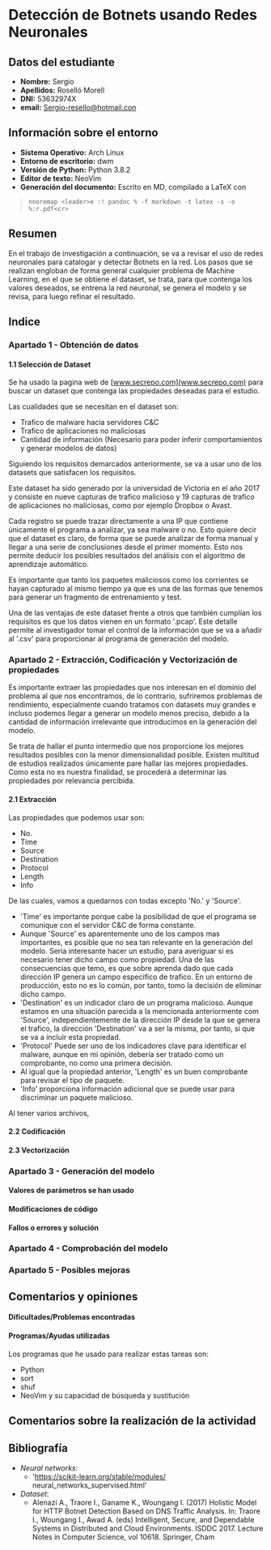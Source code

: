
# Detección de Botnets usando Redes Neuronales

## Datos del estudiante

* **Nombre:** Sergio 
* **Apellidos:** Roselló Morell
* **DNI:** 53632974X
* **email:** Sergio-resello@hotmail.con

## Información sobre el entorno

* **Sistema Operativo:** Arch Linux
* **Entorno de escritorio:** dwm
* **Versión de Python:** Python 3.8.2
* **Editor de texto:** NeoVim
* **Generación del documento:** Escrito en MD, compilado a LaTeX con 

> `nnoremap <leader>e :! pandoc % -f markdown -t latex -s -o %:r.pdf<cr>`

## Resumen

En el trabajo de investigación a continuación, se va a revisar el uso de redes neuronales para catalogar y detectar Botnets en la red.
Los pasos que se realizan engloban de forma general cualquier problema de Machine Learning, en el que se obtiene el dataset, se trata, para que contenga los valores deseados, se entrena la red neuronal, se genera el modelo y se revisa, para luego refinar el resultado.

## Indice

### Apartado 1 - Obtención de datos

#### 1.1 Selección de Dataset

Se ha usado la pagina web de [www.secrepo.com](www.secrepo.com) para buscar un dataset que contenga las propiedades deseadas para el estudio.

Las cualidades que se necesitan en el dataset son:

* Trafico de malware hacia servidores C&C
* Trafico de aplicaciones no maliciosas
* Cantidad de información (Necesario para poder inferir comportamientos y generar modelos de datos)

Siguiendo los requisitos demarcados anteriormente, se va a usar uno de los datasets que satisfacen los requisitos.

Este dataset ha sido generado por la universidad de Victoria en el año 2017 y consiste en nueve capturas de trafico malicioso y 19 capturas de trafico de aplicaciones no maliciosas, como por ejemplo Dropbox o Avast.

Cada registro se puede trazar directamente a una IP que contiene únicamente el programa a analizar, ya sea malware o no.
Esto quiere decir que el dataset es claro, de forma que se puede analizar de forma manual y llegar a una serie de conclusiones desde el primer momento.
Esto nos permite deducir los posibles resultados del análisis con el algoritmo de aprendizaje automático.

Es importante que tanto los paquetes maliciosos como los corrientes se hayan capturado al mismo tiempo ya que es una de las formas que tenemos para generar un fragmento de entrenamiento y test.

Una de las ventajas de este dataset frente a otros que también cumplían los requisitos es que los datos vienen en un formato '.pcap'.
Este detalle permite al investigador tomar el control de la información que se va a añadir al '.csv' para proporcionar al programa de generación del modelo.

### Apartado 2 - Extracción, Codificación y Vectorización de propiedades

Es importante extraer las propiedades que nos interesan en el dominio del problema al que nos encontramos, de lo contrario, sufriremos problemas de rendimiento, especialmente cuando tratamos con datasets muy grandes e incluso podemos llegar a generar un modelo menos preciso, debido a la cantidad de información irrelevante que introducimos en la generación del modelo.

Se trata de hallar el punto intermedio que nos proporcione los mejores resultados posibles con la menor dimensionalidad posible.
Existen multitud de estudios realizados únicamente pare hallar las mejores propiedades.
Como esta no es nuestra finalidad, se procederá a determinar las propiedades por relevancia percibida.

#### 2.1 Extracción

Las propiedades que podemos usar son:

* No.
* Time
* Source
* Destination
* Protocol
* Length
* Info

De las cuales, vamos a quedarnos con todas excepto 'No.' y 'Source'.

* 'Time' es importante porque cabe la posibilidad de que el programa se comunique con el servidor C&C de forma constante.
* Aunque 'Source' es aparentemente uno de los campos mas importantes, es posible que no sea tan relevante en la generación del modelo.
Seria interesante hacer un estudio, para averiguar si es necesario tener dicho campo como propiedad.
Una de las consecuencias que temo, es que sobre aprenda dado que cada dirección IP genera un campo especifico de trafico.
En un entorno de producción, esto no es lo común, por tanto, tomo la decisión de eliminar dicho campo.
* 'Destination' es un indicador claro de un programa malicioso.
Aunque estamos en una situación parecida a la mencionada anteriormente com 'Source', independientemente de la dirección IP desde la que se genera el trafico, la dirección 'Destination' va a ser la misma, por tanto, si que se va a incluir esta propiedad.
* 'Protocol' Puede ser uno de los indicadores clave para identificar el malware, aunque en mi opinión, debería ser tratado como un comprobante, no como una primera decisión.
* Al igual que la propiedad anterior, 'Length' es un buen comprobante para revisar el tipo de paquete.
* 'Info' proporciona información adicional que se puede usar para discriminar un paquete malicioso.

Al tener varios archivos, 


#### 2.2 Codificación

#### 2.3 Vectorización

### Apartado 3 - Generación del modelo

#### Valores de parámetros se han usado

#### Modificaciones de código

#### Fallos o errores y solución

### Apartado 4 - Comprobación del modelo

### Apartado 5 - Posibles mejoras

## Comentarios y opiniones

#### Dificultades/Problemas encontradas

#### Programas/Ayudas utilizadas

Los programas que he usado para realizar estas tareas son:

* Python
* sort
* shuf
* NeoVim y su capacidad de búsqueda y sustitución

## Comentarios sobre la realización de la actividad

## Bibliografía 

* *Neural networks*:
    * 'https://scikit-learn.org/stable/modules/
    neural_networks_supervised.html'
* *Dataset*:
    * Alenazi A., Traore I., Ganame K., Woungang I. (2017) Holistic Model for HTTP Botnet 
Detection Based on DNS Traffic Analysis. In: Traore I., Woungang I., Awad A. (eds) Intelligent, 
Secure, and Dependable Systems in Distributed and Cloud Environments. ISDDC 2017. Lecture 
Notes in Computer Science, vol 10618. Springer, Cham 
